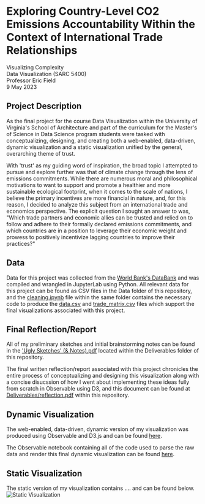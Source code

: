 # Exploring Country-Level CO2 Emissions Accountability Within the Context of International Trade Relationships

Visualizing Complexity<br/>
Data Visualization (SARC 5400)<br/>
Professor Eric Field<br/>
9 May 2023

## Project Description

As the final project for the course Data Visualization within the University of Virginia's School of Architecture and part of the curriculum for the Master's of Science in Data Science program students were tasked with conceptualizing, designing, and creating both a web-enabled, data-driven, dynamic visualization and a static visualization unified by the general, overarching theme of trust.

With 'trust' as my guiding word of inspiration, the broad topic I attempted to pursue and explore further was that of climate change through the lens of emissions commitments. While there are numerous moral and philosophical motivations to want to support and promote a healthier and more sustainable ecological footprint, when it comes to the scale of nations, I believe the primary incentives are more financial in nature, and, for this reason, I decided to analyze this subject from an international trade and economics perspective. The explicit question I sought an answer to was, "Which trade partners and economic allies can be trusted and relied on to follow and adhere to their formally declared emissions commitments, and which countries are in a position to leverage their economic weight and prowess to positively incentivize lagging countries to improve their practices?"

## Data

Data for this project was collected from the [World Bank's DataBank](https://databank.worldbank.org/home) and was compiled and wrangled in JupyterLab using Python. All relevant data for this project can be found as CSV files in the Data folder of this repository, and the [cleaning.ipynb](Data/cleaning.ipynb) file within the same folder contains the necessary code to produce the [data.csv](Data/data.csv) and [trade_matrix.csv](Data/trade_matrix.csv) files which support the final visualizations associated with this project.

## Final Reflection/Report

All of my preliminary sketches and initial brainstorming notes can be found in the ['Ugly Sketches' (& Notes).pdf](Deliverables/‘Ugly%20Sketches’%20(%26%20Notes).pdf) located within the Deliverables folder of this repository.

The final written reflection/report associated with this project chronicles the entire process of conceptualizing and designing this visualization along with a concise disucssion of how I went about implementing these ideas fully from scratch in Observable using D3, and this document can be found at [Deliverables/reflection.pdf](Deliverables/reflection.pdf) within this repository.

## Dynamic Visualization

The web-enabled, data-driven, dynamic version of my visualization was produced using Observable and D3.js and can be found [here](https://observablehq.com/embed/a12d950d47db88f9?cells=svg).

The Observable notebook containing all of the code used to parse the raw data and render this final dynamic visualization can be found [here](https://observablehq.com/d/a12d950d47db88f9).

## Static Visualization

The static version of my visualization contains .... and can be found below.
![Static Visualization](/Deliverables/static.png)
